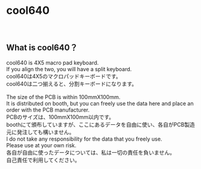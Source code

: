 # cool640

<br>

## What is cool640？

cool640 is 4X5 macro pad keyboard.
<br>
If you align the two, you will have a split keyboard.
<br>
cool640は4X5のマクロパッドキーボードです。
<br>
cool640は二つ揃えると、分割キーボードになります。
<br>
<br>
The size of the PCB is within 100mmX100mm.
<br>
It is distributed on booth, but you can freely use the data here and place an order with the PCB manufacturer.
<br>
PCBのサイズは、100mmX100mm以内です。
<br>
boothにて頒布していますが、ここにあるデータを自由に使い、各自がPCB製造元に発注しても構いません。
<br>
I do not take any responsibility for the data that you freely use.
<br>
Please use at your own risk.
<br>
各自が自由に使ったデータについては、私は一切の責任を負いません。
<br>
自己責任で利用してください。
<br>




